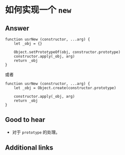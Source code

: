 # 如何实现一个 `new`

## Answer

```es6
function usrNew (constructor, ...arg) {
    let _obj = {}

    Object.setPrototypeOf(obj, constructor.prototype)
    constructor.apply(_obj, arg)
    return _obj
}
```

或者

```es6
function usrNew (constructor, ...arg) {
    let _obj = Object.create(constructor.prototype)

    constructor.apply(_obj, arg)
    return _obj
}
```

## Good to hear

* 对于 `prototype` 的处理。

## Additional links

<!-- tags: (javascript) -->

<!-- expertise: (0) -->

